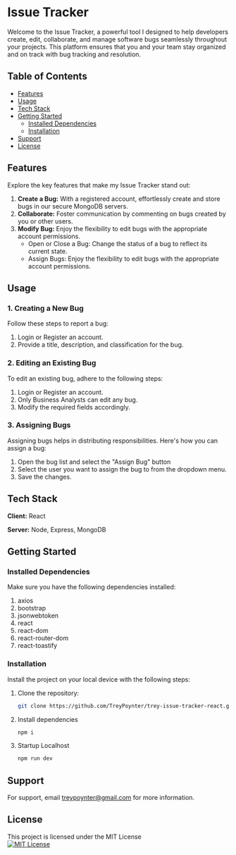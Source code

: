 # Issue Tracker

Welcome to the Issue Tracker, a powerful tool I designed to help developers create, edit, collaborate, 
and manage software bugs seamlessly throughout your projects. This platform ensures that you and your 
team stay organized and on track with bug tracking and resolution.

## Table of Contents
- [Features](#features)
- [Usage](#usage)
- [Tech Stack](#tech-stack)
- [Getting Started](#getting-started)
  - [Installed Dependencies](#installed-dependencies)
  - [Installation](#installation)
- [Support](#support)
- [License](#license)


## Features
Explore the key features that make my Issue Tracker stand out:

1. **Create a Bug:** With a registered account, effortlessly create and store bugs in our secure MongoDB servers.
2. **Collaborate:** Foster communication by commenting on bugs created by you or other users.
3. **Modify Bug:** Enjoy the flexibility to edit bugs with the appropriate account permissions.
   - Open or Close a Bug: Change the status of a bug to reflect its current state.
   - Assign Bugs: Enjoy the flexibility to edit bugs with the appropriate account permissions.

## Usage

### 1. Creating a New Bug
Follow these steps to report a bug:
1. Login or Register an account.
2. Provide a title, description, and classification for the bug.

### 2. Editing an Existing Bug
To edit an existing bug, adhere to the following steps:
1. Login or Register an account.
2. Only Business Analysts can edit any bug.
3. Modify the required fields accordingly.

### 3. Assigning Bugs
Assigning bugs helps in distributing responsibilities. Here's how you can assign a bug:
1. Open the bug list and select the "Assign Bug" button
2. Select the user you want to assign the bug to from the dropdown menu.
3. Save the changes.

## Tech Stack

**Client:** React

**Server:** Node, Express, MongoDB

## Getting Started

### Installed Dependencies
Make sure you have the following dependencies installed:

1. axios
2. bootstrap
3. jsonwebtoken
4. react
5. react-dom
6. react-router-dom
7. react-toastify

### Installation
Install the project on your local device with the following steps:

1. Clone the repository:
   ```bash
   git clone https://github.com/TreyPoynter/trey-issue-tracker-react.git
2. Install dependencies
    ```bash
    npm i
3. Startup Localhost
    ```bash
    npm run dev

## Support
For support, email treypoynter@gmail.com for more information.

## License
This project is licensed under the MIT License\
[![MIT License](https://img.shields.io/badge/License-MIT-green.svg)](https://choosealicense.com/licenses/mit/)
